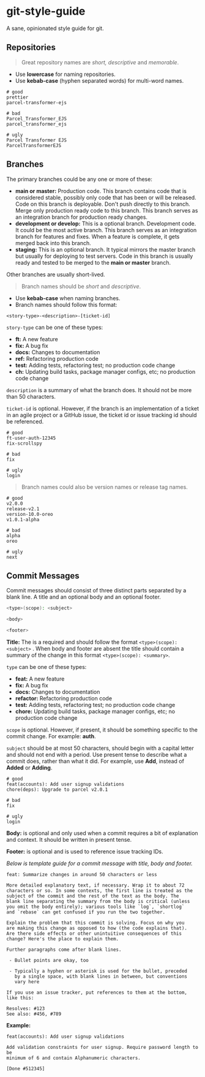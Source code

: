 # git-style-guide

A sane, opinionated style guide for git.

## Repositories

> Great repository names are *short, descriptive* and *memorable*.

- Use **lowercase** for naming repositories.
- Use **kebab-case** (hyphen separated words) for multi-word names.

```
# good
prettier
parcel-transformer-ejs 

# bad
Parcel_Transformer_EJS
parcel_transformer_ejs

# ugly
Parcel Transformer EJS
ParcelTransformerEJS
```
## Branches

The primary branches could be any one or more of these:

- **main or master:** Production code. This branch contains code that is considered stable, possibly only code that has been or will be released. Code on this branch is deployable. Don't push directly to this branch. Merge only production ready code to this branch. This branch serves as an integration branch for production ready changes.
- **development or develop:** This is a optional branch. Development code. It could be the most active branch. This branch serves as an integration branch for features and fixes. When a feature is complete, it gets merged back into this branch.
- **staging:** This is an optional branch. It typical mirrors the master branch but usually for deploying to test servers. Code in this branch is usually ready and tested to be merged to the **main or master** branch.

Other branches are usually short-lived.

> Branch names should be *short* and *descriptive*.

- Use **kebab-case** when naming branches.
- Branch names should follow this format:

```
<story-type>-<description>-[ticket-id]
```

`story-type` can be one of these types:

- **ft:** A new feature
- **fix:** A bug fix
- **docs:** Changes to documentation
- **ref:** Refactoring production code
- **test:** Adding tests, refactoring test; no production code change
- **ch:** Updating build tasks, package manager configs, etc; no production code change

`description` is a summary of what the branch does. It should not be more than 50 characters. 

`ticket-id` is optional. However, if the branch is an implementation of a ticket in an agile project or a GitHub issue, the ticket id or issue tracking id should be referenced.

```
# good
ft-user-auth-12345
fix-scrollspy

# bad
fix

# ugly
login
```

> Branch names could also be version names or release tag names.

```
# good
v2.0.0
release-v2.1
version-10.0-oreo
v1.0.1-alpha

# bad
alpha
oreo

# ugly
next
```

## Commit Messages

Commit messages should consist of three distinct parts separated by a blank line. A title and an optional body and an optional footer.

```bash
<type>(scope): <subject>

<body>

<footer>
```

**Title:** The is a required and should follow the format `<type>(scope): <subject>` . When body and  footer are absent the title should contain a summary of the change in this format `<type>(scope): <summary>`.

`type` can be one of these types:

- **feat:** A new feature
- **fix:** A bug fix
- **docs:** Changes to documentation
- **refactor:** Refactoring production code
- **test:** Adding tests, refactoring test; no production code change
- **chore:** Updating build tasks, package manager configs, etc; no production code change

`scope` is optional. However, if present, it should be something specific to the commit change. For example: **auth**.

`subject`  should be at most 50 characters, should begin with a capital letter and should not end with a period. Use present tense to describe what a commit does, rather than what it did. For example, use **Add**, instead of **Added** or **Adding**. 

```
# good
feat(accounts): Add user signup validations
chore(deps): Upgrade to parcel v2.0.1

# bad
fix

# ugly
login
```

**Body:** is optional and only used when a commit requires a bit of explanation and context. It should be written in present tense.

**Footer:** is optional and is used to reference issue tracking IDs.

*Below is template guide for a commit message with title, body and footer.*

```
feat: Summarize changes in around 50 characters or less

More detailed explanatory text, if necessary. Wrap it to about 72
characters or so. In some contexts, the first line is treated as the
subject of the commit and the rest of the text as the body. The
blank line separating the summary from the body is critical (unless
you omit the body entirely); various tools like `log`, `shortlog`
and `rebase` can get confused if you run the two together.

Explain the problem that this commit is solving. Focus on why you
are making this change as opposed to how (the code explains that).
Are there side effects or other unintuitive consequences of this
change? Here's the place to explain them.

Further paragraphs come after blank lines.

 - Bullet points are okay, too

 - Typically a hyphen or asterisk is used for the bullet, preceded
   by a single space, with blank lines in between, but conventions
   vary here

If you use an issue tracker, put references to them at the bottom,
like this:

Resolves: #123
See also: #456, #789
```

**Example:**

```
feat(accounts): Add user signup validations

Add validation constraints for user signup. Require password length to be 
minimum of 6 and contain Alphanumeric characters.

[Done #512345]
```

